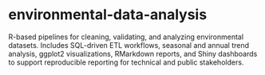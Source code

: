 # environmental-data-analysis
R-based pipelines for cleaning, validating, and analyzing environmental datasets. Includes SQL-driven ETL workflows, seasonal and annual trend analysis, ggplot2 visualizations, RMarkdown reports, and Shiny dashboards to support reproducible reporting for technical and public stakeholders.
